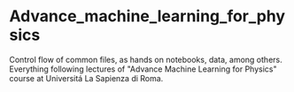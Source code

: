 # Advance_machine_learning_for_physics
Control flow of common files, as hands on notebooks, data, among others. Everything following lectures of "Advance Machine Learning for Physics" course at Universitá La Sapienza di Roma.
